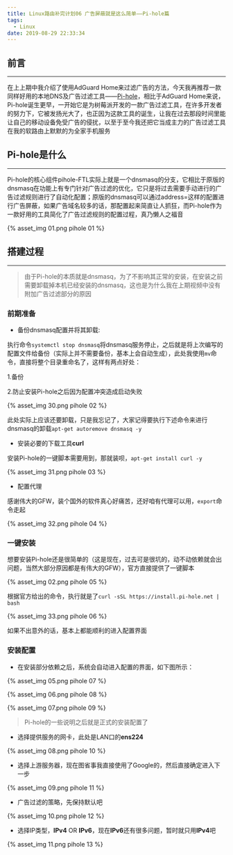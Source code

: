 ```yaml
---
title: Linux路由补完计划06 广告屏蔽就是这么简单——Pi-hole篇
tags:
  - Linux
date: 2019-08-29 22:33:34
---
```


## 前言

---

在上上期中我介绍了使用AdGuard Home来过滤广告的方法，今天我再推荐一款同样好用的本地DNS及广告过滤工具——[Pi-hole](https://pi-hole.net/)，相比于AdGuard Home来说，Pi-hole诞生更早，一开始它是为树莓派开发的一款广告过滤工具，在许多开发者的努力下，它被发扬光大了，也正因为这款工具的诞生，让我在过去那段时间里能让自己的移动设备免受广告的侵扰，以至于至今我还把它当成主力的广告过滤工具在我的软路由上默默的为全家手机服务

<!-- more -->

## Pi-hole是什么

---

Pi-hole的核心组件pihole-FTL实际上就是一个dnsmasq的分支，它相比于原版的dnsmasq在功能上有专门针对广告过滤的优化，它只是将过去需要手动进行的广告过滤规则进行了自动化配置；原版的dnsmasq可以通过address=这样的配置进行广告屏蔽，如果广告域名较多的话，那配置起来简直让人抓狂，而Pi-hole作为一款好用的工具简化了广告过滤规则的配置过程，真乃懒人之福音

{% asset_img 01.png pihole 01 %}

## 搭建过程

---

> 由于Pi-hole的本质就是dnsmasq，为了不影响其正常的安装，在安装之前需要卸载掉本机已经安装的dnsmasq，这也是为什么我在上期视频中没有附加广告过滤部分的原因

### 前期准备

* 备份dnsmasq配置并将其卸载:

执行命令`systemctl stop dnsmasq`将dnsmasq服务停止，之后就是将上次编写的配置文件给备份（实际上并不需要备份，基本上会自动生成），此处我使用`mv`命令，直接将整个目录重命名了，这样有两点好处：

1.备份

2.防止安装Pi-hole之后因为配置冲突造成启动失败

{% asset_img 30.png pihole 02 %}

此处实际上应该还要卸载，只是我忘记了，大家记得要执行下述命令来进行dnsmasq的卸载`apt-get autoremove dnsmasq -y`

* 安装必要的下载工具**curl**

安装Pi-hole的一键脚本需要用到，那就装呗，`apt-get install curl -y`

{% asset_img 31.png pihole 03 %}

* 配置代理

感谢伟大的GFW，装个国外的软件真心好痛苦，还好咱有代理可以用，`export`命令走起

{% asset_img 32.png pihole 04 %}

### 一键安装

想要安装Pi-hole还是很简单的（这是现在，过去可是很坑的，动不动依赖就会出问题，当然大部分原因都是有伟大的GFW），官方直接提供了一键脚本

{% asset_img 02.png pihole 05 %}

根据官方给出的命令，执行就是了`curl -sSL https://install.pi-hole.net | bash`

{% asset_img 33.png pihole 06 %}

如果不出意外的话，基本上都能顺利的进入配置界面

### 安装配置

* 在安装部分依赖之后，系统会自动进入配置的界面，如下图所示：

{% asset_img 05.png pihole 07 %}

{% asset_img 06.png pihole 08 %}

{% asset_img 07.png pihole 09 %}

> Pi-hole的一些说明之后就是正式的安装配置了

* 选择提供服务的网卡，此处是LAN口的**ens224**

{% asset_img 08.png pihole 10 %}

* 选择上游服务器，现在图省事我直接使用了Google的，然后直接确定进入下一步

{% asset_img 09.png pihole 11 %}

* 广告过滤的策略，先保持默认吧

{% asset_img 10.png pihole 12 %}

* 选择IP类型，**IPv4** OR **IPv6**，现在**IPv6**还有很多问题，暂时就只用**IPv4**吧

{% asset_img 11.png pihole 13 %}

